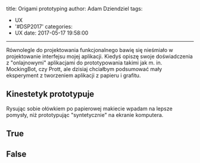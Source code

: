 title: Origami prototyping
author: Adam Dziendziel
tags:
  - UX
  - '#DSP2017'
categories:
  - UX
date: 2017-05-17 19:58:00
---
Równolegle do projektowania funkcjonalnego bawię się nieśmiało w projektowanie interfejsu mojej aplikacji.
Kiedyś opiszę swoje doświadczenia z "onlajnowymi" aplikacjami do prototypowania takimi jak m. in. MockingBot, czy Prott, ale dzisiaj chciałbym podsumować mały eksperyment z tworzeniem aplikacji z papieru i grafitu.

## Kinestetyk prototypuje 
Rysując sobie ołówkiem po papierowej makiecie wpadam na lepsze pomysły, niż prototypując "syntetycznie" na ekranie komputera.

## True

## False